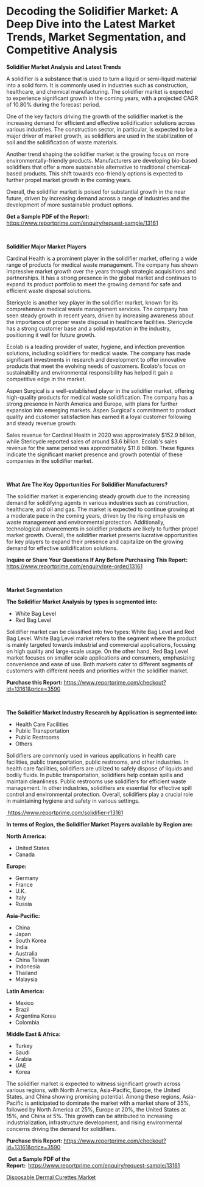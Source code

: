 <p><h1>Decoding the Solidifier Market: A Deep Dive into the Latest Market Trends, Market Segmentation, and Competitive Analysis</h1></p><p><strong>Solidifier Market Analysis and Latest Trends</strong></p>
<p><p>A solidifier is a substance that is used to turn a liquid or semi-liquid material into a solid form. It is commonly used in industries such as construction, healthcare, and chemical manufacturing. The solidifier market is expected to experience significant growth in the coming years, with a projected CAGR of 10.80% during the forecast period.</p><p>One of the key factors driving the growth of the solidifier market is the increasing demand for efficient and effective solidification solutions across various industries. The construction sector, in particular, is expected to be a major driver of market growth, as solidifiers are used in the stabilization of soil and the solidification of waste materials.</p><p>Another trend shaping the solidifier market is the growing focus on more environmentally-friendly products. Manufacturers are developing bio-based solidifiers that offer a more sustainable alternative to traditional chemical-based products. This shift towards eco-friendly options is expected to further propel market growth in the coming years.</p><p>Overall, the solidifier market is poised for substantial growth in the near future, driven by increasing demand across a range of industries and the development of more sustainable product options.</p></p>
<p><strong>Get a Sample PDF of the Report:&nbsp;</strong> <a href="https://www.reportprime.com/enquiry/request-sample/13161">https://www.reportprime.com/enquiry/request-sample/13161</a></p>
<p>&nbsp;</p>
<p><strong>Solidifier Major Market Players</strong></p>
<p><p>Cardinal Health is a prominent player in the solidifier market, offering a wide range of products for medical waste management. The company has shown impressive market growth over the years through strategic acquisitions and partnerships. It has a strong presence in the global market and continues to expand its product portfolio to meet the growing demand for safe and efficient waste disposal solutions.</p><p>Stericycle is another key player in the solidifier market, known for its comprehensive medical waste management services. The company has seen steady growth in recent years, driven by increasing awareness about the importance of proper waste disposal in healthcare facilities. Stericycle has a strong customer base and a solid reputation in the industry, positioning it well for future growth.</p><p>Ecolab is a leading provider of water, hygiene, and infection prevention solutions, including solidifiers for medical waste. The company has made significant investments in research and development to offer innovative products that meet the evolving needs of customers. Ecolab's focus on sustainability and environmental responsibility has helped it gain a competitive edge in the market.</p><p>Aspen Surgical is a well-established player in the solidifier market, offering high-quality products for medical waste solidification. The company has a strong presence in North America and Europe, with plans for further expansion into emerging markets. Aspen Surgical's commitment to product quality and customer satisfaction has earned it a loyal customer following and steady revenue growth.</p><p>Sales revenue for Cardinal Health in 2020 was approximately $152.9 billion, while Stericycle reported sales of around $3.6 billion. Ecolab's sales revenue for the same period was approximately $11.8 billion. These figures indicate the significant market presence and growth potential of these companies in the solidifier market.</p></p>
<p>&nbsp;</p>
<p><strong>What Are The Key Opportunities For Solidifier Manufacturers?</strong></p>
<p><p>The solidifier market is experiencing steady growth due to the increasing demand for solidifying agents in various industries such as construction, healthcare, and oil and gas. The market is expected to continue growing at a moderate pace in the coming years, driven by the rising emphasis on waste management and environmental protection. Additionally, technological advancements in solidifier products are likely to further propel market growth. Overall, the solidifier market presents lucrative opportunities for key players to expand their presence and capitalize on the growing demand for effective solidification solutions.</p></p>
<p><strong>Inquire or Share Your Questions If Any Before Purchasing This Report:</strong> <a href="https://www.reportprime.com/enquiry/pre-order/13161">https://www.reportprime.com/enquiry/pre-order/13161</a></p>
<p>&nbsp;</p>
<p><strong>Market Segmentation</strong></p>
<p><strong>The Solidifier Market Analysis by types is segmented into:</strong></p>
<p><ul><li>White Bag Level</li><li>Red Bag Level</li></ul></p>
<p><p>Solidifier market can be classified into two types: White Bag Level and Red Bag Level. White Bag Level market refers to the segment where the product is mainly targeted towards industrial and commercial applications, focusing on high quality and large-scale usage. On the other hand, Red Bag Level market focuses on smaller scale applications and consumers, emphasizing convenience and ease of use. Both markets cater to different segments of customers with different needs and priorities within the solidifier market.</p></p>
<p><strong>Purchase this Report:&nbsp;</strong><a href="https://www.reportprime.com/checkout?id=13161&price=3590">https://www.reportprime.com/checkout?id=13161&price=3590</a></p>
<p>&nbsp;</p>
<p><strong>The Solidifier Market Industry Research by Application is segmented into:</strong></p>
<p><ul><li>Health Care Facilities</li><li>Public Transportation</li><li>Public Restrooms</li><li>Others</li></ul></p>
<p><p>Solidifiers are commonly used in various applications in health care facilities, public transportation, public restrooms, and other industries. In health care facilities, solidifiers are utilized to safely dispose of liquids and bodily fluids. In public transportation, solidifiers help contain spills and maintain cleanliness. Public restrooms use solidifiers for efficient waste management. In other industries, solidifiers are essential for effective spill control and environmental protection. Overall, solidifiers play a crucial role in maintaining hygiene and safety in various settings.</p></p>
<p><a href="https://www.reportprime.com/solidifier-r13161">&nbsp;https://www.reportprime.com/solidifier-r13161</a></p>
<p><strong>In terms of Region, the Solidifier Market Players available by Region are:</strong></p>
<p>
    <p> <strong> North America: </strong>
        <ul>
            <li>United States</li>
            <li>Canada</li>
        </ul>
        </p> 
    <p> <strong> Europe: </strong>
        <ul>
            <li>Germany</li>
            <li>France</li>
            <li>U.K.</li>
            <li>Italy</li>
            <li>Russia</li>
        </ul>
        </p> 
    <p> <strong> Asia-Pacific: </strong>
        <ul>
            <li>China</li>
            <li>Japan</li>
            <li>South Korea</li>
            <li>India</li>
            <li>Australia</li>
            <li>China Taiwan</li>
            <li>Indonesia</li>
            <li>Thailand</li>
            <li>Malaysia</li>
        </ul>
        </p> 
    <p> <strong> Latin America: </strong>
        <ul>
            <li>Mexico</li>
            <li>Brazil</li>
            <li>Argentina Korea</li>
            <li>Colombia</li>
        </ul>
        </p> 
    <p> <strong> Middle East & Africa: </strong>
        <ul>
            <li>Turkey</li>
            <li>Saudi</li>
            <li>Arabia</li>
            <li>UAE</li>
            <li>Korea</li>
        </ul>
    </p>
    </p>
<p><p>The solidifier market is expected to witness significant growth across various regions, with North America, Asia-Pacific, Europe, the United States, and China showing promising potential. Among these regions, Asia-Pacific is anticipated to dominate the market with a market share of 35%, followed by North America at 25%, Europe at 20%, the United States at 15%, and China at 5%. This growth can be attributed to increasing industrialization, infrastructure development, and rising environmental concerns driving the demand for solidifiers.</p></p>
<p><strong>Purchase this Report: </strong><a href="https://www.reportprime.com/checkout?id=13161&price=3590">https://www.reportprime.com/checkout?id=13161&price=3590</a></p>
<p>&nbsp;<strong>Get a Sample PDF of the Report:&nbsp;&nbsp;</strong><a href="https://www.reportprime.com/enquiry/request-sample/13161">https://www.reportprime.com/enquiry/request-sample/13161</a></p>
<p><strong></strong></p>
<p><p><a href="https://github.com/WillieWoodard/Market-Research-Report-List-4/blob/main/disposable-dermal-curettes-market.md">Disposable Dermal Curettes Market</a></p></p>